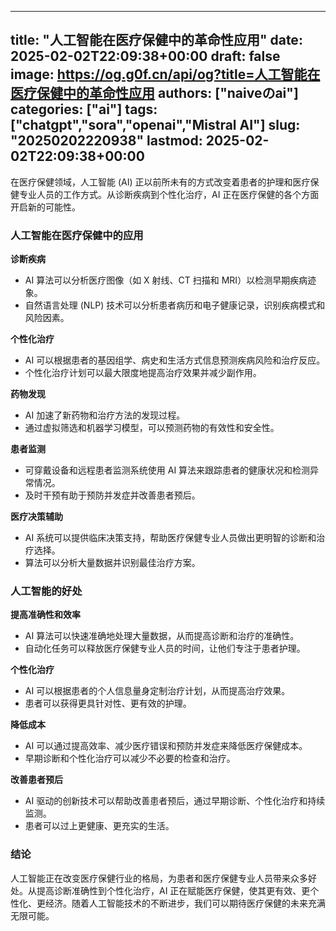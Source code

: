 
---
title: "人工智能在医疗保健中的革命性应用"
date: 2025-02-02T22:09:38+00:00
draft: false
image: https://og.g0f.cn/api/og?title=人工智能在医疗保健中的革命性应用
authors: ["naiveのai"]
categories: ["ai"]
tags: ["chatgpt","sora","openai","Mistral AI"]
slug: "20250202220938"
lastmod: 2025-02-02T22:09:38+00:00
---
在医疗保健领域，人工智能 (AI) 正以前所未有的方式改变着患者的护理和医疗保健专业人员的工作方式。从诊断疾病到个性化治疗，AI 正在医疗保健的各个方面开启新的可能性。

### 人工智能在医疗保健中的应用

**诊断疾病**

* AI 算法可以分析医疗图像（如 X 射线、CT 扫描和 MRI）以检测早期疾病迹象。
* 自然语言处理 (NLP) 技术可以分析患者病历和电子健康记录，识别疾病模式和风险因素。

**个性化治疗**

* AI 可以根据患者的基因组学、病史和生活方式信息预测疾病风险和治疗反应。
* 个性化治疗计划可以最大限度地提高治疗效果并减少副作用。

**药物发现**

* AI 加速了新药物和治疗方法的发现过程。
* 通过虚拟筛选和机器学习模型，可以预测药物的有效性和安全性。

**患者监测**

* 可穿戴设备和远程患者监测系统使用 AI 算法来跟踪患者的健康状况和检测异常情况。
* 及时干预有助于预防并发症并改善患者预后。

**医疗决策辅助**

* AI 系统可以提供临床决策支持，帮助医疗保健专业人员做出更明智的诊断和治疗选择。
* 算法可以分析大量数据并识别最佳治疗方案。

### 人工智能的好处

**提高准确性和效率**

* AI 算法可以快速准确地处理大量数据，从而提高诊断和治疗的准确性。
* 自动化任务可以释放医疗保健专业人员的时间，让他们专注于患者护理。

**个性化治疗**

* AI 可以根据患者的个人信息量身定制治疗计划，从而提高治疗效果。
* 患者可以获得更具针对性、更有效的护理。

**降低成本**

* AI 可以通过提高效率、减少医疗错误和预防并发症来降低医疗保健成本。
* 早期诊断和个性化治疗可以减少不必要的检查和治疗。

**改善患者预后**

* AI 驱动的创新技术可以帮助改善患者预后，通过早期诊断、个性化治疗和持续监测。
* 患者可以过上更健康、更充实的生活。

### 结论

人工智能正在改变医疗保健行业的格局，为患者和医疗保健专业人员带来众多好处。从提高诊断准确性到个性化治疗，AI 正在赋能医疗保健，使其更有效、更个性化、更经济。随着人工智能技术的不断进步，我们可以期待医疗保健的未来充满无限可能。